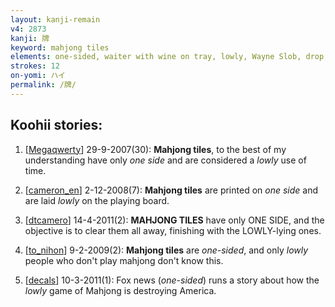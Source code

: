 ```yaml
---
layout: kanji-remain
v4: 2873
kanji: 牌
keyword: mahjong tiles
elements: one-sided, waiter with wine on tray, lowly, Wayne Slob, drop, rice field, brains, cornucopia, ten, needle
strokes: 12
on-yomi: ハイ
permalink: /牌/
---
```


## Koohii stories: 

1) [<a href="http://kanji.koohii.com/profile/Megaqwerty">Megaqwerty</a>] 29-9-2007(30): <strong>Mahjong tiles</strong>, to the best of my understanding have only <em>one side</em> and are considered a <em>lowly</em> use of time.

2) [<a href="http://kanji.koohii.com/profile/cameron_en">cameron_en</a>] 2-12-2008(7): <strong>Mahjong tiles</strong> are printed on <em>one side</em> and are laid <em>lowly</em> on the playing board.

3) [<a href="http://kanji.koohii.com/profile/dtcamero">dtcamero</a>] 14-4-2011(2): <strong>MAHJONG TILES</strong> have only ONE SIDE, and the objective is to clear them all away, finishing with the LOWLY-lying ones.

4) [<a href="http://kanji.koohii.com/profile/to_nihon">to_nihon</a>] 9-2-2009(2): <strong>Mahjong tiles</strong> are <em>one-sided</em>, and only <em>lowly</em> people who don&#039;t play mahjong don&#039;t know this.

5) [<a href="http://kanji.koohii.com/profile/decals">decals</a>] 10-3-2011(1): Fox news (<em>one-sided</em>) runs a story about how the <em>lowly</em> game of Mahjong is destroying America.

